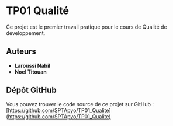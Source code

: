 # TP01 Qualité

Ce projet est le premier travail pratique pour le cours de Qualité de développement.

## Auteurs

*   **Laroussi Nabil**
*   **Noel Titouan**

## Dépôt GitHub

Vous pouvez trouver le code source de ce projet sur GitHub :
[https://github.com/SPTApyo/TP01_Qualite](https://github.com/SPTApyo/TP01_Qualite)